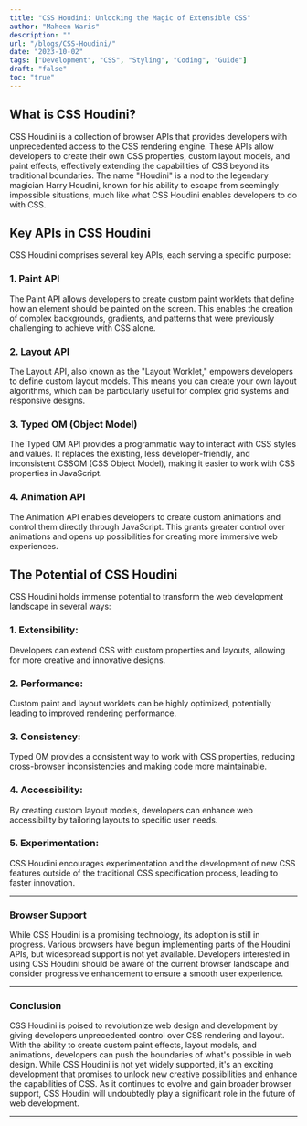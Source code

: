 ```yaml
---
title: "CSS Houdini: Unlocking the Magic of Extensible CSS"
author: "Maheen Waris"
description: ""
url: "/blogs/CSS-Houdini/"
date: "2023-10-02"
tags: ["Development", "CSS", "Styling", "Coding", "Guide"]
draft: "false"
toc: "true"
---
```


## What is CSS Houdini?

CSS Houdini is a collection of browser APIs that provides developers with unprecedented access to the CSS rendering engine. These APIs allow developers to create their own CSS properties, custom layout models, and paint effects, effectively extending the capabilities of CSS beyond its traditional boundaries. The name "Houdini" is a nod to the legendary magician Harry Houdini, known for his ability to escape from seemingly impossible situations, much like what CSS Houdini enables developers to do with CSS.

## Key APIs in CSS Houdini

CSS Houdini comprises several key APIs, each serving a specific purpose:

### 1. **Paint API**

The Paint API allows developers to create custom paint worklets that define how an element should be painted on the screen. This enables the creation of complex backgrounds, gradients, and patterns that were previously challenging to achieve with CSS alone.

### 2. **Layout API**

The Layout API, also known as the "Layout Worklet," empowers developers to define custom layout models. This means you can create your own layout algorithms, which can be particularly useful for complex grid systems and responsive designs.

### 3. **Typed OM (Object Model)**

The Typed OM API provides a programmatic way to interact with CSS styles and values. It replaces the existing, less developer-friendly, and inconsistent CSSOM (CSS Object Model), making it easier to work with CSS properties in JavaScript.

### 4. **Animation API**

The Animation API enables developers to create custom animations and control them directly through JavaScript. This grants greater control over animations and opens up possibilities for creating more immersive web experiences.

## The Potential of CSS Houdini

CSS Houdini holds immense potential to transform the web development landscape in several ways:

### 1. **Extensibility**:

Developers can extend CSS with custom properties and layouts, allowing for more creative and innovative designs.

### 2. **Performance**:

Custom paint and layout worklets can be highly optimized, potentially leading to improved rendering performance.

### 3. **Consistency**:

Typed OM provides a consistent way to work with CSS properties, reducing cross-browser inconsistencies and making code more maintainable.

### 4. **Accessibility**:

By creating custom layout models, developers can enhance web accessibility by tailoring layouts to specific user needs.

### 5. **Experimentation**:

CSS Houdini encourages experimentation and the development of new CSS features outside of the traditional CSS specification process, leading to faster innovation.

<hr>

### Browser Support

While CSS Houdini is a promising technology, its adoption is still in progress. Various browsers have begun implementing parts of the Houdini APIs, but widespread support is not yet available. Developers interested in using CSS Houdini should be aware of the current browser landscape and consider progressive enhancement to ensure a smooth user experience.

<hr>

### Conclusion

CSS Houdini is poised to revolutionize web design and development by giving developers unprecedented control over CSS rendering and layout. With the ability to create custom paint effects, layout models, and animations, developers can push the boundaries of what's possible in web design. While CSS Houdini is not yet widely supported, it's an exciting development that promises to unlock new creative possibilities and enhance the capabilities of CSS. As it continues to evolve and gain broader browser support, CSS Houdini will undoubtedly play a significant role in the future of web development.

---
